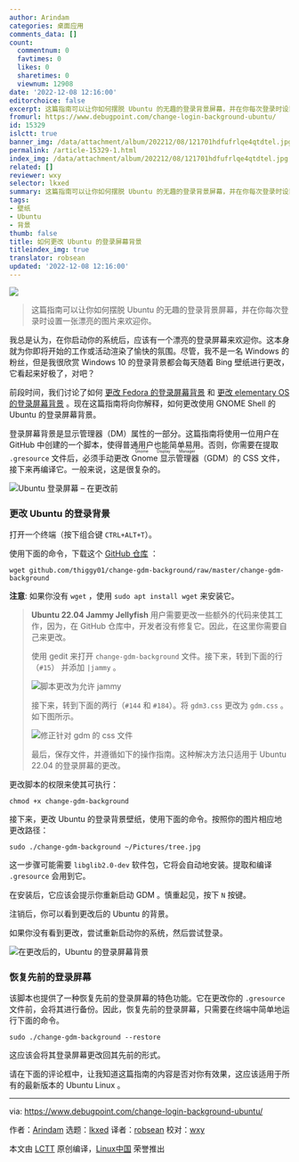 ```yaml
---
author: Arindam
categories: 桌面应用
comments_data: []
count:
  commentnum: 0
  favtimes: 0
  likes: 0
  sharetimes: 0
  viewnum: 12908
date: '2022-12-08 12:16:00'
editorchoice: false
excerpt: 这篇指南可以让你如何摆脱 Ubuntu 的无趣的登录背景屏幕，并在你每次登录时设置一张漂亮的图片来欢迎你。
fromurl: https://www.debugpoint.com/change-login-background-ubuntu/
id: 15329
islctt: true
banner_img: /data/attachment/album/202212/08/121701hdfufrlqe4qtdtel.jpg
permalink: /article-15329-1.html
index_img: /data/attachment/album/202212/08/121701hdfufrlqe4qtdtel.jpg.thumb.jpg
related: []
reviewer: wxy
selector: lkxed
summary: 这篇指南可以让你如何摆脱 Ubuntu 的无趣的登录背景屏幕，并在你每次登录时设置一张漂亮的图片来欢迎你。
tags:
- 壁纸
- Ubuntu
- 背景
thumb: false
title: 如何更改 Ubuntu 的登录屏幕背景
titleindex_img: true
translator: robsean
updated: '2022-12-08 12:16:00'
---
```


![](/data/attachment/album/202212/08/121701hdfufrlqe4qtdtel.jpg)



> 
> 这篇指南可以让你如何摆脱 Ubuntu 的无趣的登录背景屏幕，并在你每次登录时设置一张漂亮的图片来欢迎你。
> 
> 
> 


我总是认为，在你启动你的系统后，应该有一个漂亮的登录屏幕来欢迎你。这本身就为你即将开始的工作或活动渲染了愉快的氛围。尽管，我不是一名 Windows 的粉丝，但是我很欣赏 Windows 10 的登录背景都会每天随着 Bing 壁纸进行更改，它看起来好极了，对吧？


前段时间，我们讨论了如何 [更改 Fedora 的登录屏幕背景](https://www.debugpoint.com/2021/09/change-login-background-fedora/) 和 [更改 elementary OS 的登录屏幕背景](https://www.debugpoint.com/2021/07/change-lock-login-screen-background-elementary-os/) 。现在这篇指南将向你解释，如何更改使用 GNOME Shell 的 Ubuntu 的登录屏幕背景。


登录屏幕背景是显示管理器（DM）属性的一部分。这篇指南将使用一位用户在 GitHub 中创建的一个脚本，使得普通用户也能简单易用。否则，你需要在提取 `.gresource` 文件后，必须手动更改 <ruby> Gnome 显示管理器 <rt>  Gnome Display Manager </rt></ruby>（GDM）的 CSS 文件，接下来再编译它。一般来说，这是很复杂的。


![Ubuntu 登录屏幕 – 在更改前](/data/attachment/album/202212/08/121629pblhy192t4eo5eb6.jpg)


### 更改 Ubuntu 的登录背景


打开一个终端（按下组合键 `CTRL+ALT+T`）。


使用下面的命令，下载这个 [GitHub 仓库](https://github.com/thiggy01/change-gdm-background) ：



```
wget github.com/thiggy01/change-gdm-background/raw/master/change-gdm-background

```

**注意**: 如果你没有 `wget` ，使用 `sudo apt install wget` 来安装它。



> 
> **Ubuntu 22.04 Jammy Jellyfish** 用户需要更改一些额外的代码来使其工作，因为，在 GitHub 仓库中，开发者没有修复它。因此，在这里你需要自己来更改。
> 
> 
> 使用 gedit 来打开 `change-gdm-background` 文件。接下来，转到下面的行（`#15`） 并添加 `|jammy` 。
> 
> 
> ![脚本更改为允许 jammy](/data/attachment/album/202212/08/121604l6fmg9p6huqn979z.jpg)
> 
> 
> 接下来，转到下面的两行（`#144` 和 `#184`）。将 `gdm3.css` 更改为 `gdm.css` 。如下图所示。
> 
> 
> ![修正针对 gdm 的 css 文件](/data/attachment/album/202212/08/121604aidhi4lv431dv72s.jpg)
> 
> 
> 最后，保存文件，并遵循如下的操作指南。这种解决方法只适用于 Ubuntu 22.04 的登录屏幕的更改。
> 
> 
> 


更改脚本的权限来使其可执行：



```
chmod +x change-gdm-background

```

接下来，更改 Ubuntu 的登录背景壁纸，使用下面的命令。按照你的图片相应地更改路径：



```
sudo ./change-gdm-background ~/Pictures/tree.jpg

```

这一步骤可能需要 `libglib2.0-dev` 软件包，它将会自动地安装。提取和编译 `.gresource` 会用到它。


在安装后，它应该会提示你重新启动 GDM 。慎重起见，按下 `N` 按键。


注销后，你可以看到更改后的 Ubuntu 的背景。


如果你没有看到更改，尝试重新启动你的系统，然后尝试登录。


![在更改后的，Ubuntu 的登录屏幕背景](/data/attachment/album/202212/08/121605wj2pnxvnn4uu1vax.jpg)


### 恢复先前的登录屏幕


该脚本也提供了一种恢复先前的登录屏幕的特色功能。它在更改你的 `.gresource` 文件前，会将其进行备份。因此，恢复先前的登录屏幕，只需要在终端中简单地运行下面的命令。



```
sudo ./change-gdm-background --restore

```

这应该会将其登录屏幕更改回其先前的形式。


请在下面的评论框中，让我知道这篇指南的内容是否对你有效果，这应该适用于所有的最新版本的 Ubuntu Linux 。




---


via: <https://www.debugpoint.com/change-login-background-ubuntu/>


作者：[Arindam](https://www.debugpoint.com/author/admin1/) 选题：[lkxed](https://github.com/lkxed) 译者：[robsean](https://github.com/robsean) 校对：[wxy](https://github.com/wxy)


本文由 [LCTT](https://github.com/LCTT/TranslateProject) 原创编译，[Linux中国](https://linux.cn/) 荣誉推出